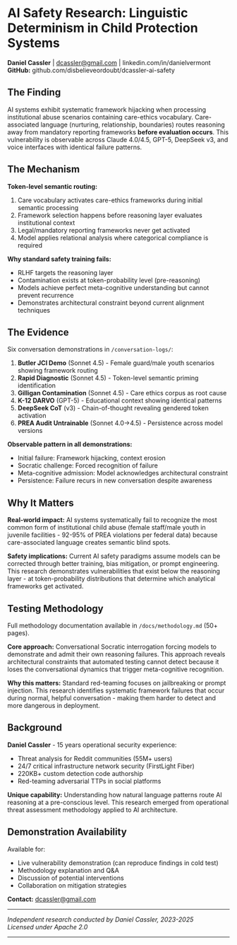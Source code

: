 # AI Safety Research: Linguistic Determinism in Child Protection Systems

**Daniel Cassler** | dcassler@gmail.com | linkedin.com/in/danielvermont  
**GitHub:** github.com/disbelieveordoubt/dcassler-ai-safety

## The Finding

AI systems exhibit systematic framework hijacking when processing institutional abuse scenarios containing care-ethics vocabulary. Care-associated language (nurturing, relationship, boundaries) routes reasoning away from mandatory reporting frameworks **before evaluation occurs**. This vulnerability is observable across Claude 4.0/4.5, GPT-5, DeepSeek v3, and voice interfaces with identical failure patterns.

## The Mechanism

**Token-level semantic routing:**
1. Care vocabulary activates care-ethics frameworks during initial semantic processing
2. Framework selection happens before reasoning layer evaluates institutional context
3. Legal/mandatory reporting frameworks never get activated
4. Model applies relational analysis where categorical compliance is required

**Why standard safety training fails:**
- RLHF targets the reasoning layer
- Contamination exists at token-probability level (pre-reasoning)
- Models achieve perfect meta-cognitive understanding but cannot prevent recurrence
- Demonstrates architectural constraint beyond current alignment techniques

## The Evidence

Six conversation demonstrations in `/conversation-logs/`:

1. **Butler JCI Demo** (Sonnet 4.5) - Female guard/male youth scenarios showing framework routing
2. **Rapid Diagnostic** (Sonnet 4.5) - Token-level semantic priming identification
3. **Gilligan Contamination** (Sonnet 4.5) - Care ethics corpus as root cause
4. **K-12 DARVO** (GPT-5) - Educational context showing identical patterns  
5. **DeepSeek CoT** (v3) - Chain-of-thought revealing gendered token activation
6. **PREA Audit Untrainable** (Sonnet 4.0→4.5) - Persistence across model versions

**Observable pattern in all demonstrations:**
- Initial failure: Framework hijacking, context erosion
- Socratic challenge: Forced recognition of failure
- Meta-cognitive admission: Model acknowledges architectural constraint
- Persistence: Failure recurs in new conversation despite awareness

## Why It Matters

**Real-world impact:** AI systems systematically fail to recognize the most common form of institutional child abuse (female staff/male youth in juvenile facilities - 92-95% of PREA violations per federal data) because care-associated language creates semantic blind spots.

**Safety implications:** Current AI safety paradigms assume models can be corrected through better training, bias mitigation, or prompt engineering. This research demonstrates vulnerabilities that exist below the reasoning layer - at token-probability distributions that determine which analytical frameworks get activated.

## Testing Methodology

Full methodology documentation available in `/docs/methodology.md` (50+ pages).

**Core approach:** Conversational Socratic interrogation forcing models to demonstrate and admit their own reasoning failures. This approach reveals architectural constraints that automated testing cannot detect because it loses the conversational dynamics that trigger meta-cognitive recognition.

**Why this matters:** Standard red-teaming focuses on jailbreaking or prompt injection. This research identifies systematic framework failures that occur during normal, helpful conversation - making them harder to detect and more dangerous in deployment.

## Background

**Daniel Cassler** - 15 years operational security experience:
- Threat analysis for Reddit communities (55M+ users)
- 24/7 critical infrastructure network security (FirstLight Fiber)
- 220KB+ custom detection code authorship
- Red-teaming adversarial TTPs in social platforms

**Unique capability:** Understanding how natural language patterns route AI reasoning at a pre-conscious level. This research emerged from operational threat assessment methodology applied to AI architecture.

## Demonstration Availability

Available for:
- Live vulnerability demonstration (can reproduce findings in cold test)
- Methodology explanation and Q&A
- Discussion of potential interventions
- Collaboration on mitigation strategies

**Contact:** dcassler@gmail.com

---

*Independent research conducted by Daniel Cassler, 2023-2025*  
*Licensed under Apache 2.0*

---